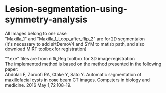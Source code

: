# Lesion-segmentation-using-symmetry-analysis<br />

All Images belong to one case <br />
"Maxilla_1" and "Maxilla_1_Loop_after_flip_2" are for 2D segmentaion<br />
(it's necessary to add siftDemoV4 and SYM to matlab path, and also download MIRT toolbox for registration)<br />

"*.exe" files are from nifti_Reg toolbox for 3D image registration<br />
The implemented method is based on the method presented in the following paper:<br />
Abdolali F, Zoroofi RA, Otake Y, Sato Y. Automatic segmentation of maxillofacial cysts in cone beam CT images. Computers in biology and medicine. 2016 May 1;72:108-19.
